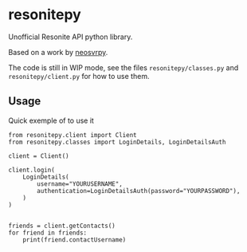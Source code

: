 # resonitepy

Unofficial Resonite API python library.

Based on a work by [neosvrpy](https://github.com/brodokk/neosvrpy).

The code is still in WIP mode, see the files `resonitepy/classes.py` and
`resonitepy/client.py` for how to use them.

## Usage

Quick exemple of to use it

```
from resonitepy.client import Client
from resonitepy.classes import LoginDetails, LoginDetailsAuth

client = Client()

client.login(
    LoginDetails(
        username="YOURUSERNAME",
        authentication=LoginDetailsAuth(password="YOURPASSWORD"),
    )
)


friends = client.getContacts()
for friend in friends:
    print(friend.contactUsername)
```
